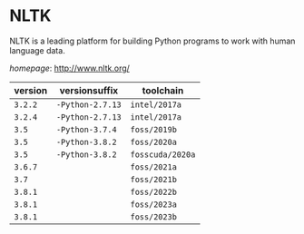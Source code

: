 # NLTK

NLTK is a leading platform for building Python programs to work with human language data.

*homepage*: <http://www.nltk.org/>

version | versionsuffix | toolchain
--------|---------------|----------
``3.2.2`` | ``-Python-2.7.13`` | ``intel/2017a``
``3.2.4`` | ``-Python-2.7.13`` | ``intel/2017a``
``3.5`` | ``-Python-3.7.4`` | ``foss/2019b``
``3.5`` | ``-Python-3.8.2`` | ``foss/2020a``
``3.5`` | ``-Python-3.8.2`` | ``fosscuda/2020a``
``3.6.7`` |  | ``foss/2021a``
``3.7`` |  | ``foss/2021b``
``3.8.1`` |  | ``foss/2022b``
``3.8.1`` |  | ``foss/2023a``
``3.8.1`` |  | ``foss/2023b``
